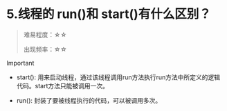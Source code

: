 # 5.线程的 run()和 start()有什么区别？

> 难易程度：☆☆
>
> 出现频率：☆☆

> [!important]
>
> - start(): 用来启动线程，通过该线程调用run方法执行run方法中所定义的逻辑代码。start方法只能被调用一次。
>
> - run(): 封装了要被线程执行的代码，可以被调用多次。

